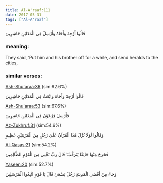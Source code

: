 ```yaml
---
title: Al-A'raaf:111
date: 2017-05-31
tags: ["Al-A'raaf"]
---
```

قَالُوا أَرْجِهْ وَأَخَاهُ وَأَرْسِلْ فِي الْمَدَائِنِ حَاشِرِينَ
### meaning: 
They said, ‘Put him and his brother off for a while, and send heralds to the cities,
### similar verses: 

[Ash-Shu'araa:36](/26/36) (sim:92.6%)

قَالُوا أَرْجِهْ وَأَخَاهُ وَابْعَثْ فِي الْمَدَائِنِ حَاشِرِينَ

[Ash-Shu'araa:53](/26/53) (sim:67.6%)

فَأَرْسَلَ فِرْعَوْنُ فِي الْمَدَائِنِ حَاشِرِينَ

[Az-Zukhruf:31](/43/31) (sim:54.6%)

وَقَالُوا لَوْلَا نُزِّلَ هَٰذَا الْقُرْآنُ عَلَىٰ رَجُلٍ مِنَ الْقَرْيَتَيْنِ عَظِيمٍ

[Al-Qasas:21](/28/21) (sim:54.2%)

فَخَرَجَ مِنْهَا خَائِفًا يَتَرَقَّبُ ۖ قَالَ رَبِّ نَجِّنِي مِنَ الْقَوْمِ الظَّالِمِينَ

[Yaseen:20](/36/20) (sim:52.7%)

وَجَاءَ مِنْ أَقْصَى الْمَدِينَةِ رَجُلٌ يَسْعَىٰ قَالَ يَا قَوْمِ اتَّبِعُوا الْمُرْسَلِينَ
